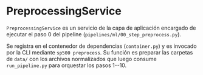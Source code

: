 # PreprocessingService

`PreprocessingService` es un servicio de la capa de aplicación encargado de ejecutar el paso 0 del pipeline (`pipelines/ml/00_step_preprocess.py`).

Se registra en el contenedor de dependencias (`container.py`) y es invocado por la CLI mediante `sp500 preprocess`. Su función es preparar las carpetas de `data/` con los archivos normalizados que luego consume `run_pipeline.py` para orquestar los pasos 1--10.
